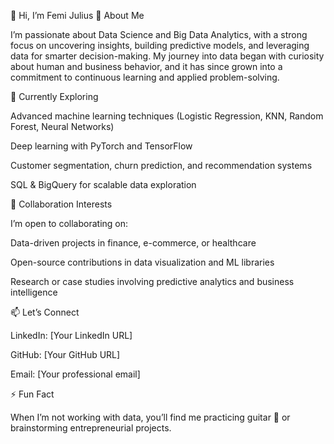 👋 Hi, I’m Femi Julius
👀 About Me

I’m passionate about Data Science and Big Data Analytics, with a strong focus on uncovering insights, building predictive models, and leveraging data for smarter decision-making. My journey into data began with curiosity about human and business behavior, and it has since grown into a commitment to continuous learning and applied problem-solving.

🌱 Currently Exploring

Advanced machine learning techniques (Logistic Regression, KNN, Random Forest, Neural Networks)

Deep learning with PyTorch and TensorFlow

Customer segmentation, churn prediction, and recommendation systems

SQL & BigQuery for scalable data exploration

🤝 Collaboration Interests

I’m open to collaborating on:

Data-driven projects in finance, e-commerce, or healthcare

Open-source contributions in data visualization and ML libraries

Research or case studies involving predictive analytics and business intelligence

📫 Let’s Connect

LinkedIn: [Your LinkedIn URL]

GitHub: [Your GitHub URL]

Email: [Your professional email]

⚡ Fun Fact

When I’m not working with data, you’ll find me practicing guitar 🎸 or brainstorming entrepreneurial projects.

<!---
Kartdeman/Kartdeman is a ✨ special ✨ repository because its `README.md` (this file) appears on your GitHub profile.
You can click the Preview link to take a look at your changes.
--->
